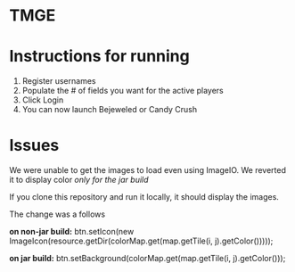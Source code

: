 # TMGE

# Instructions for running

1. Register usernames
2. Populate the # of fields you want for the active players
3. Click Login
4. You can now launch Bejeweled or Candy Crush

# Issues

We were unable to get the images to load even using ImageIO. We reverted it to display color *only for the jar build*

If you clone this repository and run it locally, it should display the images. 

The change was a follows

**on non-jar build:** btn.setIcon(new ImageIcon(resource.getDir(colorMap.get(map.getTile(i, j).getColor()))));

**on jar build:** btn.setBackground(colorMap.get(map.getTile(i, j).getColor()));
